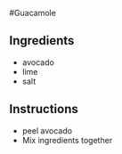 #Guacamole
## Ingredients
- avocado
- lime
- salt
## Instructions
- peel avocado
- Mix ingredients together
